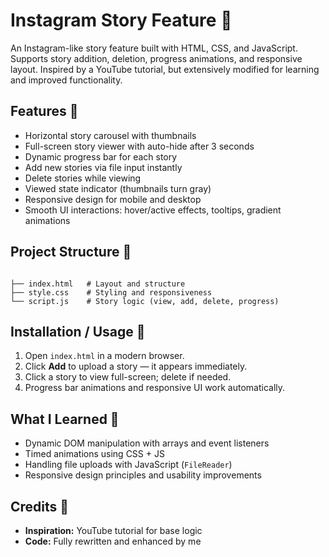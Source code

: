 # Instagram Story Feature 📸

An Instagram-like story feature built with HTML, CSS, and JavaScript. Supports story addition, deletion, progress animations, and responsive layout. Inspired by a YouTube tutorial, but extensively modified for learning and improved functionality.

## Features 🚀

- Horizontal story carousel with thumbnails  
- Full-screen story viewer with auto-hide after 3 seconds  
- Dynamic progress bar for each story  
- Add new stories via file input instantly  
- Delete stories while viewing  
- Viewed state indicator (thumbnails turn gray)  
- Responsive design for mobile and desktop  
- Smooth UI interactions: hover/active effects, tooltips, gradient animations  

## Project Structure 📂

```

├── index.html   # Layout and structure
├── style.css    # Styling and responsiveness
└── script.js    # Story logic (view, add, delete, progress)

```

## Installation / Usage 🚀

1. Open `index.html` in a modern browser.  
2. Click **Add** to upload a story — it appears immediately.  
3. Click a story to view full-screen; delete if needed.  
4. Progress bar animations and responsive UI work automatically.

## What I Learned 🧠

- Dynamic DOM manipulation with arrays and event listeners  
- Timed animations using CSS + JS  
- Handling file uploads with JavaScript (`FileReader`)  
- Responsive design principles and usability improvements  

## Credits 🙌

- **Inspiration:** YouTube tutorial for base logic  
- **Code:** Fully rewritten and enhanced by me
